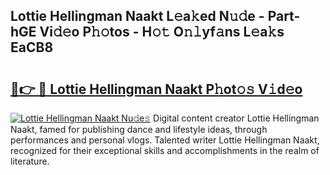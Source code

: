 ## Lottie Hellingman Naakt L𝚎a𝚔ed N𝚞𝚍e - Part-hGE Vi𝚍𝚎o P𝚑𝚘tos - H𝚘𝚝 O𝚗𝚕yf𝚊ns L𝚎a𝚔s EaCB8

# <h2><a href="http://kf5vwuw.oniu.top/?m=Lottie+Hellingman+Naakt">🔗👉 🔴 Lottie Hellingman Naakt P𝚑ot𝚘𝚜 V𝚒d𝚎o</a></h2>

[![Lottie Hellingman Naakt Nu𝚍e𝚜](https://i.imgur.com/0qMVB7G.gif)](http://kf5vwuw.oniu.top/?m=Lottie+Hellingman+Naakt)
Digital content creator Lottie Hellingman Naakt, famed for publishing dance and lifestyle ideas, through performances and personal vlogs. Talented writer Lottie Hellingman Naakt, recognized for their exceptional skills and accomplishments in the realm of literature.  
